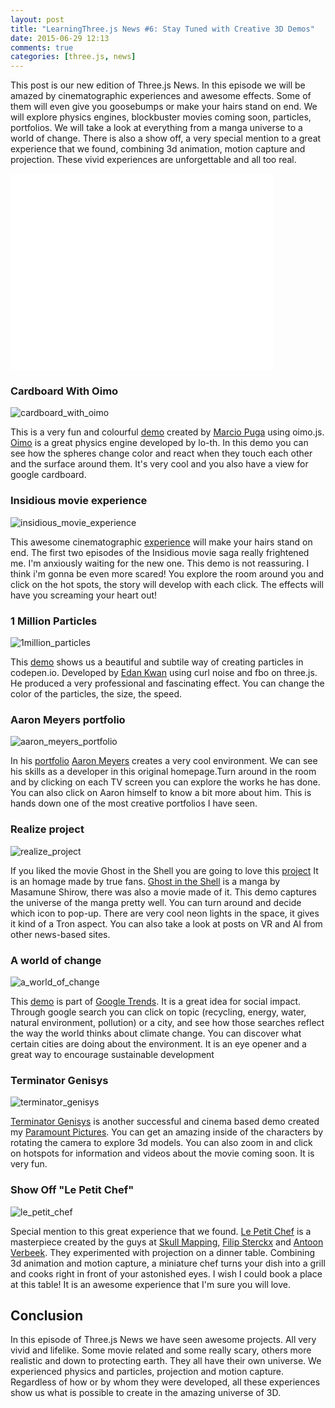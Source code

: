 ```yaml
---
layout: post
title: "LearningThree.js News #6: Stay Tuned with Creative 3D Demos"
date: 2015-06-29 12:13
comments: true
categories: [three.js, news]
---
```


This post is our new edition of Three.js News. In this episode we will be amazed by cinematographic experiences and awesome effects. Some of them will even give you goosebumps or make your hairs stand on end. We will explore physics engines, blockbuster movies coming soon, particles, portfolios. We will take a look at everything from a manga universe to a world of change. There is also a show off, a very special mention to a great experience that we found, combining 3d animation, motion capture and projection. These vivid experiences are unforgettable and all too real.


<iframe width="420" height="315" src="//www.youtube.com/embed/mSJA2ZLWBfc" frameborder="0" allowfullscreen></iframe>

<!-- more -->

### Cardboard With Oimo 
![cardboard_with_oimo](/data/2015-06-29-learningthree-dot-js-news-number-6-stay-tuned-with-creative-3d-demos/screenshots/cardboard_with_oimo.jpg)

This is a very fun and colourful [demo](http://puga.com.br/play/cardboard-oimo/) created by [Marcio Puga](https://twitter.com/marciopuga) using oimo.js. [Oimo](http://lo-th.github.io/Oimo.js/) is a great physics engine developed by lo-th. In this demo you can see how the spheres change color and react when they touch each other and the surface around them. It's very cool and you also have a view for google cardboard. 

### Insidious movie experience 
![insidious_movie_experience](/data/2015-06-29-learningthree-dot-js-news-number-6-stay-tuned-with-creative-3d-demos/screenshots/insidious_movie_experience.jpg)

This awesome cinematographic [experience](http://www.insidious-movie.net/entertheroom/) will make your hairs stand on end. The first two episodes of the Insidious movie saga really frightened me. I'm anxiously waiting for the new one. This demo is not reassuring. I think i'm gonna be even more scared! You explore the room around you and click on the hot spots, the story will develop with each click. The effects will have you screaming your heart out! 

### 1 Million Particles
![1million_particles](/data/2015-06-29-learningthree-dot-js-news-number-6-stay-tuned-with-creative-3d-demos/screenshots/1million_particles.jpg)

This [demo](http://codepen.io/edankwan/pen/QbMxWp) shows us a beautiful and subtile way of creating particles in codepen.io. Developed by [Edan Kwan](https://twitter.com/edankwan) using curl noise and fbo on three.js. He produced a very professional and fascinating effect. You can change the color of the particles, the size, the speed. 

### Aaron Meyers portfolio
![aaron_meyers_portfolio](/data/2015-06-29-learningthree-dot-js-news-number-6-stay-tuned-with-creative-3d-demos/screenshots/aaron_meyers_portfolio.jpg)

In his [portfolio](http://aaron-meyers.com/!/) [Aaron Meyers](https://twitter.com/aarontweets) creates a very cool environment. We can see his skills as a developer in this original homepage.Turn around in the room and by clicking on each TV screen you can explore the works he has done. You can also click on Aaron himself to know a bit more about him. This is hands down one of the most creative portfolios I have seen.  

### Realize project 
![realize_project](/data/2015-06-29-learningthree-dot-js-news-number-6-stay-tuned-with-creative-3d-demos/screenshots/realize_project.jpg)

If you liked the movie Ghost in the Shell you are going to love this [project](http://www.realize-project.jp/) It is an homage made by true fans. [Ghost in the Shell](https://en.wikipedia.org/wiki/Ghost_in_the_Shell) is a manga by Masamune Shirow, there was also a movie made of it. This demo captures the universe of the manga pretty well. You can turn around and decide which icon to pop-up. There are very cool neon lights in the space, it gives it kind of a Tron aspect. You can also take a look at posts on VR and AI from other news-based sites. 

### A world of change 
![a_world_of_change](/data/2015-06-29-learningthree-dot-js-news-number-6-stay-tuned-with-creative-3d-demos/screenshots/a_world_of_change.jpg)

This [demo](http://news-lab-trends-experiment.appspot.com/) is part of [Google Trends](https://www.google.com/trends/). It is a great idea for social impact. Through google search you can click on topic (recycling, energy, water, natural environment, pollution) or a city, and see how those searches reflect the way the world thinks about climate change. You can discover what certain cities are doing about the environment. It is an eye opener and a great way to encourage sustainable development

### Terminator Genisys 
![terminator_genisys](/data/2015-06-29-learningthree-dot-js-news-number-6-stay-tuned-with-creative-3d-demos/screenshots/terminator_genisys.jpg)

[Terminator Genisys](http://www.terminatorgenisysmovie.co.uk/insidelook/) is another successful and  cinema based demo created my [Paramount Pictures](https://twitter.com/ParamountUK). You can get an amazing inside of the characters by rotating the camera to explore 3d models. You can also zoom in and click on hotspots for information and videos about the movie coming soon. It is very fun.

### Show Off "Le Petit Chef"
![le_petit_chef](/data/2015-06-29-learningthree-dot-js-news-number-6-stay-tuned-with-creative-3d-demos/screenshots/le_petit_chef.jpg)

Special mention to this great experience that we found. [Le Petit Chef](https://www.youtube.com/watch?v=yBJEP4lsRFY&feature=youtu.be) is a masterpiece created by the guys at [Skull Mapping](http://www.skullmapping.com/), [Filip Sterckx](http://www.filipsterckx.be/) and [Antoon Verbeek](http://www.antoon.be/). They experimented with projection on a dinner table. Combining 3d animation and motion capture, a miniature chef turns your dish into a grill and cooks right in front of your astonished eyes. I wish I could book a place at this table! It is an awesome experience that I'm sure you will love. 

## Conclusion 
In this episode of Three.js News we have seen awesome projects. All very vivid and lifelike. Some movie related and some really scary, others more realistic and down to protecting earth. They all have their own universe. We experienced physics and particles, projection and motion capture. Regardless of how or by whom they were developed, all these experiences show us what is possible to create in the amazing universe of 3D. 
